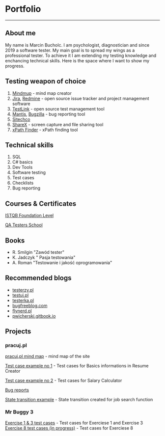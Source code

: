 # Portfolio
-----------
## About me
My name is Marcin Bucholc. I am psychologist, diagnostician and since 2019 a software tester. My main goal is to spread my wings as a professional tester. To achieve it I am extending my testing knowledge and enchancing technical skills. Here is the space where I want to show my progress.

## Testing weapon of choice
1. [Mindmup](https://www.mindmup.com/) - mind map creator
2. [Jira](https://www.atlassian.com/software/jira0), [Redmine](https://www.redmine.org/projects/redmine/wiki) - open source issue tracker and project management software
3. [TestLink](http://testlink.org/) - open source test management tool
4. [Mantis](https://www.mantisbt.org/), [Bugzilla](https://www.bugzilla.org/) - bug reporting tool
5. [Sitechco]()
6. [ShareX](https://getsharex.com/) - screen capture and file sharing tool
7. [xPath Finder](https://chrome.google.com/webstore/detail/xpath-finder/ihnknokegkbpmofmafnkoadfjkhlogph) - xPath finding tool

## Technical skills
1. SQL
2. C# basics
3. Dev Tools
4. Software testing
5. Test cases
6. Checklists
7. Bug reporting

## Courses & Certificates

[ISTQB Foundation Level](https://sjsi.org/nowy-sylabus-istqb-certyfikowany-tester-poziom-podstawowy-2018/)

[QA Testers School](https://qa-courses.com/szkola-testerow/)

## Books

* R. Smilgin "Zawód tester"
* K. Jadczyk " Pasja testowania"
* A. Roman "Testowanie i jakość oprogramowania"

## Recommended blogs

* [testerzy.pl](www.testerzy.pl)
* [testuj.pl](https://testuj.pl/blog/)
* [testerka.pl](http://testerka.pl/)
* [bugfreeblog.com](https://bugfreeblog.com/)
* [flynerd.pl](https://www.flynerd.pl/)
* [pwicherski.gitbook.io](https://pwicherski.gitbook.io/testowanie-oprogramowania/)

## Projects

### pracuj.pl

[pracuj.pl mind map](https://drive.google.com/file/d/13D-q8j7EQwQP7Hs1pCDXK8ByGU-nYBIJ/view?usp=sharing) - mind map of the site

[Test case example no 1](https://drive.google.com/file/d/1bNCd1GOd7HNieE_N9fv1X4LZJlcgi5wk/view?usp=sharing) - Test cases for Basics informations in Resume Creator

[Test case example no 2](https://drive.google.com/file/d/1u6Pt9Rwj3HD-9yL-ekci1GkvkY1jFiPO/view?usp=sharing) - Test cases for Salary Calculator

[Bug reports](https://drive.google.com/file/d/11XuiA1S0vMyTyISBLAMXfTjJ6FNp64sx/view?usp=sharing)

[State transition example](https://drive.google.com/file/d/12wux2GDbyg2C0xfurU1kFQmIFH2y39jR/view?usp=sharing) - State transition created for job search function


### Mr Buggy 3

[Exercise 1 & 3 test cases](https://drive.google.com/file/d/1M0P_iDyd8QhXl4kbvjR31xMX-ecbOvMa/view?usp=sharing) - Test cases for Exerciese 1 and Exercise 3
[Exercise 8 test cases (in progress)](https://drive.google.com/file/d/1_eHxnHhYLtCjVrsjykK60bBH269yg9KF/view?usp=sharing) - Test cases for Exerciese 8
